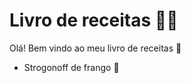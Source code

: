 # Livro de receitas :man_cook:

Olá! Bem vindo ao meu livro de receitas :wave:

- Strogonoff de frango :chicken:

